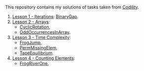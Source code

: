 This repository contains my solutions of tasks taken from [Codility](https://app.codility.com/programmers/lessons/2-arrays/).

1. [Lesson 1 - Iterations](https://app.codility.com/programmers/lessons/1-iterations/): [BinaryGap](https://app.codility.com/programmers/lessons/1-iterations/binary_gap/).
2. [Lesson 2 - Arrays](https://app.codility.com/programmers/lessons/2-arrays/):
   - [CyclicRotation](https://app.codility.com/programmers/lessons/2-arrays/cyclic_rotation/),
   - [OddOccurrencesInArray](https://app.codility.com/programmers/lessons/2-arrays/odd_occurrences_in_array/).
3. [Lesson 3 - Time Complexity](https://app.codility.com/programmers/lessons/3-time_complexity/):
   - [FrogJump](https://app.codility.com/programmers/lessons/3-time_complexity/frog_jmp/),
   - [PermMissingElem](https://app.codility.com/programmers/lessons/3-time_complexity/perm_missing_elem/),
   - [TapeEquilibrium](https://app.codility.com/programmers/lessons/3-time_complexity/tape_equilibrium/).
4. [Lesson 4 - Counting Elements](https://app.codility.com/programmers/lessons/4-counting_elements/):
   - [FrogRiverOne](https://app.codility.com/programmers/lessons/4-counting_elements/frog_river_one/),
